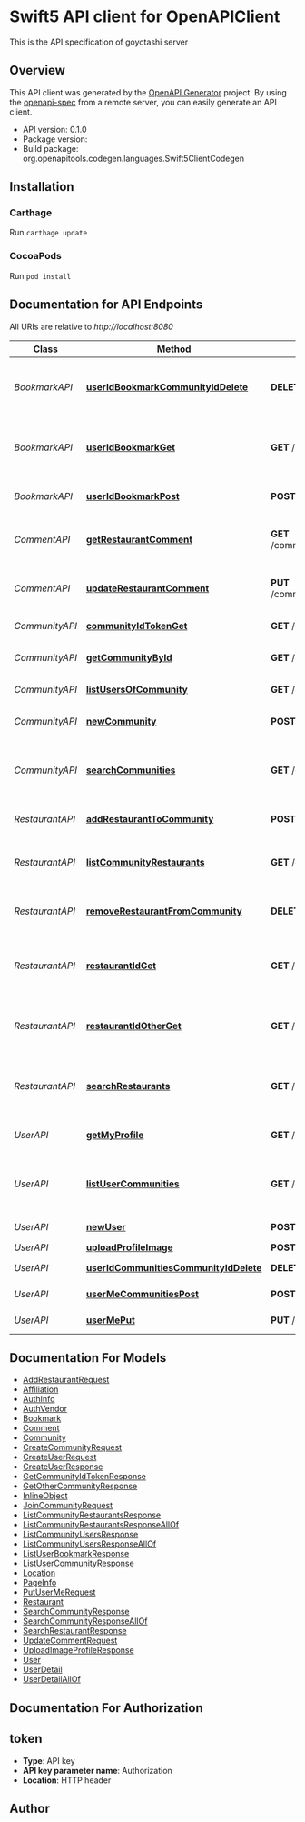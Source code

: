 # Swift5 API client for OpenAPIClient

This is the API specification of goyotashi server

## Overview
This API client was generated by the [OpenAPI Generator](https://openapi-generator.tech) project.  By using the [openapi-spec](https://github.com/OAI/OpenAPI-Specification) from a remote server, you can easily generate an API client.

- API version: 0.1.0
- Package version: 
- Build package: org.openapitools.codegen.languages.Swift5ClientCodegen

## Installation

### Carthage

Run `carthage update`

### CocoaPods

Run `pod install`

## Documentation for API Endpoints

All URIs are relative to *http://localhost:8080*

Class | Method | HTTP request | Description
------------ | ------------- | ------------- | -------------
*BookmarkAPI* | [**userIdBookmarkCommunityIdDelete**](docs/BookmarkAPI.md#useridbookmarkcommunityiddelete) | **DELETE** /user/{id}/bookmark/{community_id} | Delete bookmark from the specified user
*BookmarkAPI* | [**userIdBookmarkGet**](docs/BookmarkAPI.md#useridbookmarkget) | **GET** /user/{id}/bookmark | Get bookmarking list of the specified user
*BookmarkAPI* | [**userIdBookmarkPost**](docs/BookmarkAPI.md#useridbookmarkpost) | **POST** /user/{id}/bookmark | Create a new bookmark
*CommentAPI* | [**getRestaurantComment**](docs/CommentAPI.md#getrestaurantcomment) | **GET** /community/{id}/restaurants/{restaurant_id}/comments | Get private comments for a restaurant
*CommentAPI* | [**updateRestaurantComment**](docs/CommentAPI.md#updaterestaurantcomment) | **PUT** /community/{id}/restaurants/{restaurant_id}/comments | Update comment of the restaurant
*CommunityAPI* | [**communityIdTokenGet**](docs/CommunityAPI.md#communityidtokenget) | **GET** /community/{id}/token | Get an invite token
*CommunityAPI* | [**getCommunityById**](docs/CommunityAPI.md#getcommunitybyid) | **GET** /community/{id} | Get a community by id
*CommunityAPI* | [**listUsersOfCommunity**](docs/CommunityAPI.md#listusersofcommunity) | **GET** /community/{id}/users | List users in a community
*CommunityAPI* | [**newCommunity**](docs/CommunityAPI.md#newcommunity) | **POST** /community | Create a new community
*CommunityAPI* | [**searchCommunities**](docs/CommunityAPI.md#searchcommunities) | **GET** /community/search | Search communities using keyword and location
*RestaurantAPI* | [**addRestaurantToCommunity**](docs/RestaurantAPI.md#addrestauranttocommunity) | **POST** /community/{id}/restaurants | Add a restaurant to a community
*RestaurantAPI* | [**listCommunityRestaurants**](docs/RestaurantAPI.md#listcommunityrestaurants) | **GET** /community/{id}/restaurants | List restaurants in a community
*RestaurantAPI* | [**removeRestaurantFromCommunity**](docs/RestaurantAPI.md#removerestaurantfromcommunity) | **DELETE** /community/{id}/restaurants/{restaurant_id} | Remove a restrant from the specified community
*RestaurantAPI* | [**restaurantIdGet**](docs/RestaurantAPI.md#restaurantidget) | **GET** /restaurant/{id} | Get information about the speicifed restaurant.
*RestaurantAPI* | [**restaurantIdOtherGet**](docs/RestaurantAPI.md#restaurantidotherget) | **GET** /restaurant/{id}/other | Get other communities which have the secified in thier lists
*RestaurantAPI* | [**searchRestaurants**](docs/RestaurantAPI.md#searchrestaurants) | **GET** /restaurant/search | Search restaurants using keyword and location
*UserAPI* | [**getMyProfile**](docs/UserAPI.md#getmyprofile) | **GET** /user/me | Get my profile in detail
*UserAPI* | [**listUserCommunities**](docs/UserAPI.md#listusercommunities) | **GET** /user/{id}/communities | Get communities where the specified user joins
*UserAPI* | [**newUser**](docs/UserAPI.md#newuser) | **POST** /user | Create a new user
*UserAPI* | [**uploadProfileImage**](docs/UserAPI.md#uploadprofileimage) | **POST** /user/profile | 
*UserAPI* | [**userIdCommunitiesCommunityIdDelete**](docs/UserAPI.md#useridcommunitiescommunityiddelete) | **DELETE** /user/{id}/communities/{community_id} | Leave a community
*UserAPI* | [**userMeCommunitiesPost**](docs/UserAPI.md#usermecommunitiespost) | **POST** /user/me/communities | Join a community
*UserAPI* | [**userMePut**](docs/UserAPI.md#usermeput) | **PUT** /user/me | Update my profile


## Documentation For Models

 - [AddRestaurantRequest](docs/AddRestaurantRequest.md)
 - [Affiliation](docs/Affiliation.md)
 - [AuthInfo](docs/AuthInfo.md)
 - [AuthVendor](docs/AuthVendor.md)
 - [Bookmark](docs/Bookmark.md)
 - [Comment](docs/Comment.md)
 - [Community](docs/Community.md)
 - [CreateCommunityRequest](docs/CreateCommunityRequest.md)
 - [CreateUserRequest](docs/CreateUserRequest.md)
 - [CreateUserResponse](docs/CreateUserResponse.md)
 - [GetCommunityIdTokenResponse](docs/GetCommunityIdTokenResponse.md)
 - [GetOtherCommunityResponse](docs/GetOtherCommunityResponse.md)
 - [InlineObject](docs/InlineObject.md)
 - [JoinCommunityRequest](docs/JoinCommunityRequest.md)
 - [ListCommunityRestaurantsResponse](docs/ListCommunityRestaurantsResponse.md)
 - [ListCommunityRestaurantsResponseAllOf](docs/ListCommunityRestaurantsResponseAllOf.md)
 - [ListCommunityUsersResponse](docs/ListCommunityUsersResponse.md)
 - [ListCommunityUsersResponseAllOf](docs/ListCommunityUsersResponseAllOf.md)
 - [ListUserBookmarkResponse](docs/ListUserBookmarkResponse.md)
 - [ListUserCommunityResponse](docs/ListUserCommunityResponse.md)
 - [Location](docs/Location.md)
 - [PageInfo](docs/PageInfo.md)
 - [PutUserMeRequest](docs/PutUserMeRequest.md)
 - [Restaurant](docs/Restaurant.md)
 - [SearchCommunityResponse](docs/SearchCommunityResponse.md)
 - [SearchCommunityResponseAllOf](docs/SearchCommunityResponseAllOf.md)
 - [SearchRestaurantResponse](docs/SearchRestaurantResponse.md)
 - [UpdateCommentRequest](docs/UpdateCommentRequest.md)
 - [UploadImageProfileResponse](docs/UploadImageProfileResponse.md)
 - [User](docs/User.md)
 - [UserDetail](docs/UserDetail.md)
 - [UserDetailAllOf](docs/UserDetailAllOf.md)


## Documentation For Authorization


## token

- **Type**: API key
- **API key parameter name**: Authorization
- **Location**: HTTP header


## Author



